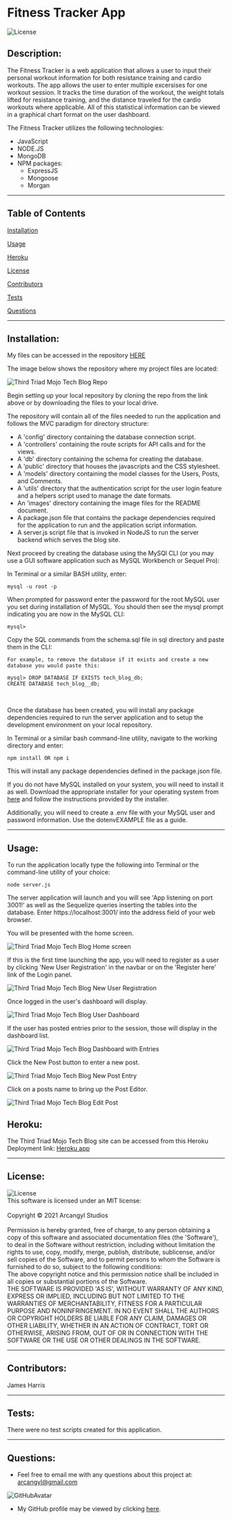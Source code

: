 # Fitness Tracker App

![License](https://img.shields.io/badge/License-MIT-green.svg)<br>

## Description:<br>

The Fitness Tracker is a web application that allows a user to input their personal workout information for both resistance training and cardio workouts. The app allows the user to enter multiple excersises for one workout session. It tracks the time duration of the workout, the weight totals lifted for resistance training, and the distance traveled for the cardio workouts where applicable. All of this statistical information can be viewed in a graphical chart format on the user dashboard.<br>


The Fitness Tracker utilizes the following technologies:
  * JavaScript
  * NODE.JS
  * MongoDB
  * NPM packages:
    * ExpressJS
    * Mongoose
    * Morgan


---


## Table of Contents<br>

[Installation](#installation)<br>

[Usage](#usage)<br>

[Heroku](#heroku)<br>

[License](#license)<br>

[Contributors](#contributors)<br>

[Tests](#tests)<br>

[Questions](#Questions)<br>

---

## Installation:<br>

My files can be accessed in the repository [HERE](https://github.com/arcangyl1963/workout-tracker)<br>

The image below shows the repository where my project files are located:

![Third Triad Mojo Tech Blog Repo](./images/TTMBlog_repo.png)<br>


Begin setting up your local repository by cloning the repo from the link above or by downloading the files to your local drive.<br>

The repository will contain all of the files needed to run the application and follows the MVC paradigm for directory structure:<br>

* A 'config' directory containing the database connection script.
* A 'controllers' containing the route scripts for API calls and for the views.
* A 'db' directory containing the schema for creating the database.
* A 'public' directory that houses the javascripts and the CSS stylesheet.
* A 'models' directory containing the model classes for the Users, Posts, and Comments.
* A 'utils' directory that the authentication script for the user login feature and a helpers script used to manage the date formats.
* An 'images' directory containing the image files for the README document.
* A package.json file that contains the package dependencies required for the application to run and the application script information.
* A server.js script file that is invoked in NodeJS to run the server backend which serves the blog site.

Next proceed by creating the database using the MySQl CLI (or you may use a GUI software application such as MySQL Workbench or Sequel Pro):

  In Terminal or a similar BASH utility, enter:
  ~~~
  mysql -u root -p
  ~~~
  When prompted for password enter the password for the root MySQL user you set during installation of MySQL.
  You should then see the mysql prompt indicating you are now in the MySQL CLI:
  ~~~
  mysql>
  ~~~
  Copy the SQL commands from the schema.sql file in sql directory and paste them in the CLI:
  ~~~
For example, to remove the database if it exists and create a new database you would paste this:

mysql> DROP DATABASE IF EXISTS tech_blog_db;
CREATE DATABASE tech_blog__db;
~~~
<br>

Once the database has been created, you will install any package dependencies required to run the server application and to setup the development environment on your local repository.<br>

In Terminal or a similar bash command-line utility, navigate to the working directory and enter:<br>

~~~
npm install OR npm i
~~~

This will install any package dependencies defined in the package.json file.<br>

If you do not have MySQL installed on your system, you will need to install it as well. Download the appropriate installer for your operating system from [here](https://dev.mysql.com/downloads/installer/) and follow the instructions provided by the installer.<br>

Additionally, you will need to create a .env file with your MySQL user and password information. Use the dotenvEXAMPLE file as a guide.<br> 

---

## Usage:<br>
To run the application locally type the following into Terminal or the command-line utility of your choice:<br>

~~~
node server.js
~~~

The server application will launch and you will see 'App listening on port 3001!' as well as the Sequelize queries inserting the tables into the database.
Enter https://localhost:3001/ into the address field of your web browser.<br>

You will be presented with the home screen.

![Third Triad Mojo Tech Blog Home screen](./images/TTMBlog_home.png)<br>

If this is the first time launching the app, you will need to register as a user by clicking 'New User Registration' in the navbar or on the 'Register here' link of the Login panel.

![Third Triad Mojo Tech Blog New User Registration](./images/TTMBlog_register.png)<br>

Once logged in the user's dashboard will display.

![Third Triad Mojo Tech Blog User Dashboard](./images/TTMBlog_dashboard.png)<br>

If the user has posted entries prior to the session, those will display in the dashboard list.

![Third Triad Mojo Tech Blog Dashboard with Entries](./images/TTMBlog_dashboard_postlist.png)<br>

Click the New Post button to enter a new post.

![Third Triad Mojo Tech Blog New Post Entry](./images/TTMBlog_dashboard_newpost.png)<br>

Click on a posts name to bring up the Post Editor.

![Third Triad Mojo Tech Blog Edit Post](./images/TTMBlog_dashboard_editpost.png)<br>

## Heroku:

The Third Triad Mojo Tech Blog site can be accessed from this Heroku Deployment link:
[Heroku app](https://third-triad-mojo-tech-blog.herokuapp.com/)

---

## License:<br>

![License](https://img.shields.io/badge/License-MIT-green.svg)<br>This software is licensed under an MIT license:<br><br>Copyright © 2021 Arcangyl Studios<br><br>Permission is hereby granted, free of charge, to any person obtaining a copy of this software and associated documentation files (the 'Software'), to deal in the Software without restriction, including without limitation the rights to use, copy, modify, merge, publish, distribute, sublicense, and/or sell copies of the Software, and to permit persons to whom the Software is furnished to do so, subject to the following conditions:<br>The above copyright notice and this permission notice shall be included in all copies or substantial portions of the Software.<br>THE SOFTWARE IS PROVIDED 'AS IS', WITHOUT WARRANTY OF ANY KIND, EXPRESS OR IMPLIED, INCLUDING BUT NOT LIMITED TO THE WARRANTIES OF MERCHANTABILITY, FITNESS FOR A PARTICULAR PURPOSE AND NONINFRINGEMENT. IN NO EVENT SHALL THE AUTHORS OR COPYRIGHT HOLDERS BE LIABLE FOR ANY CLAIM, DAMAGES OR OTHER LIABILITY, WHETHER IN AN ACTION OF CONTRACT, TORT OR OTHERWISE, ARISING FROM, OUT OF OR IN CONNECTION WITH THE SOFTWARE OR THE USE OR OTHER DEALINGS IN THE SOFTWARE.<br>

---

## Contributors:<br>

James Harris<br>

---

## Tests:<br>

There were no test scripts created for this application.<br>

---

## Questions:<br>


- Feel free to email me with any questions about this project at: arcangyl@gmail.com<br>

![GitHubAvatar](https://avatars.githubusercontent.com/u/77169680?v=4)<br>

- My GitHub profile may be viewed by clicking [here](https://github.com/arcangyl1963).